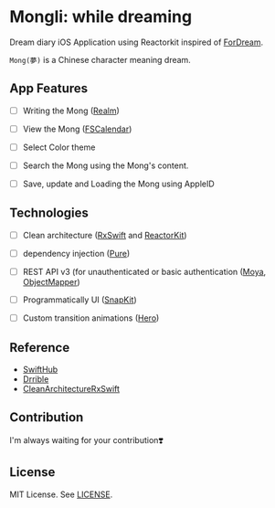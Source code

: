 # Mongli: while dreaming

Dream diary iOS Application using Reactorkit inspired of [ForDream](https://github.com/DAEUN28/ForDream).

`Mong(夢)` is a Chinese character meaning dream.



## App Features

- [ ] Writing the Mong ([Realm](https://realm.io))
- [ ] View the Mong ([FSCalendar](https://github.com/WenchaoD/FSCalendar))
- [ ] Select Color theme
- [ ] Search the Mong using the Mong's content.
- [ ] Save, update and Loading the Mong using AppleID



## Technologies

- [ ] Clean architecture ([RxSwift](https://github.com/ReactiveX/RxSwift) and [ReactorKit](https://github.com/ReactorKit/ReactorKit))
- [ ] dependency injection ([Pure](https://github.com/devxoul/Pure))
- [ ] REST API v3 (for unauthenticated or basic authentication ([Moya](https://github.com/Moya/Moya), [ObjectMapper](https://github.com/tristanhimmelman/ObjectMapper))
- [ ] Programmatically UI ([SnapKit](https://github.com/SnapKit/SnapKit))
- [ ] Custom transition animations ([Hero](https://github.com/HeroTransitions/Hero))



## Reference​

- [SwiftHub](https://github.com/khoren93/SwiftHub=)
- [Drrible](https://github.com/devxoul/Drrrible)
- [CleanArchitectureRxSwift](https://github.com/sergdort/CleanArchitectureRxSwift)



## Contribution

I'm always waiting for your contribution❣️



## License

MIT License. See [LICENSE](https://github.com/DAEUN28/Mongli/blob/master/LICENSE).